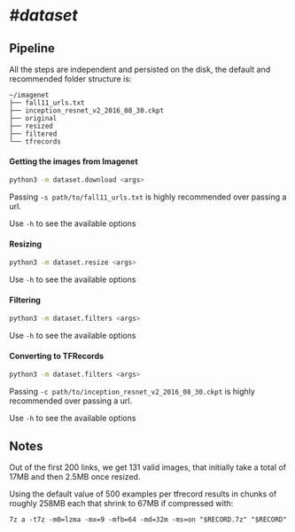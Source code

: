 # *#dataset*

## Pipeline

All the steps are independent and persisted on the disk, the default and
recommended folder structure is:

```
~/imagenet
├── fall11_urls.txt
├── inception_resnet_v2_2016_08_30.ckpt
├── original
├── resized
├── filtered
└── tfrecords
```

#### Getting the images from Imagenet

```bash
python3 -m dataset.download <args>
```

Passing `-s path/to/fall11_urls.txt` is highly recommended over passing a url.

Use `-h` to see the available options

#### Resizing

```bash
python3 -m dataset.resize <args>
```

Use `-h` to see the available options

#### Filtering

```bash
python3 -m dataset.filters <args>
```

Use `-h` to see the available options


#### Converting to TFRecords

```bash
python3 -m dataset.filters <args>
```

Passing `-c path/to/inception_resnet_v2_2016_08_30.ckpt` is highly recommended
over passing a url.

Use `-h` to see the available options

## Notes

Out of the first 200 links, we get 131 valid images, that initially take
a total of 17MB and then 2.5MB once resized.

Using the default value of 500 examples per tfrecord results in chunks of
roughly 258MB each that shrink to 67MB if compressed with:

```
7z a -t7z -m0=lzma -mx=9 -mfb=64 -md=32m -ms=on "$RECORD.7z" "$RECORD"
```
